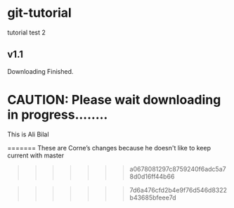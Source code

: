 # git-tutorial
tutorial test 2
## v1.1
Downloading Finished.


CAUTION: Please wait downloading in progress........
=======



This is Ali Bilal 

=======
These are Corne’s changes because he doesn't like to keep current with master
>>>>>>> a0678081297c8759240f6adc5a78d0d16ff44b66

>>>>>>> 7d6a476cfd2b4e9f76d546d8322b43685bfeee7d
